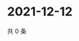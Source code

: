 # 2021-12-12

共 0 条

<!-- BEGIN WEIBO -->
<!-- 最后更新时间 Sun Dec 12 2021 07:11:20 GMT+0800 (China Standard Time) -->

<!-- END WEIBO -->
